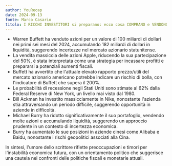 ```yaml
---
author: YouRecap
date: 2024-09-13
fonte: Marco Casario
titolo: I RICCHI INVESTITORI si preparano: ecco cosa COMPRANO e VENDONO
---
```


- Warren Buffett ha venduto azioni per un valore di 100 miliardi di dollari nei primi sei mesi del 2024, accumulando 182 miliardi di dollari in liquidità, suggerendo incertezze nel mercato azionario statunitense.
- La vendita massiccia delle azioni Apple, riducendo la sua partecipazione del 50%, è stata interpretata come una strategia per incassare profitti e prepararsi a potenziali aumenti fiscali.
- Buffett ha avvertito che l'attuale elevato rapporto prezzo/utili del mercato azionario americano potrebbe indicare un rischio di bolla, con l'indicatore di Buffett che supera il 200%.
- Le probabilità di recessione negli Stati Uniti sono stimate al 62% dalla Federal Reserve di New York, un livello mai visto dal 1980.
- Bill Ackman ha investito massicciamente in Nike, nonostante l'azienda stia attraversando un periodo difficile, suggerendo opportunità in aziende in difficoltà.
- Michael Burry ha ridotto significativamente il suo portafoglio, vendendo molte azioni e accumulando liquidità, suggerendo un approccio prudente in un contesto di incertezza economica.
- Burry ha aumentato le sue posizioni in aziende cinesi come Alibaba e Baidu, nonostante i rischi geopolitici associati alla Cina.

In sintesi, l'umore dello scrittore riflette preoccupazioni e timori per l'instabilità economica futura, con un orientamento politico che suggerisce una cautela nei confronti delle politiche fiscali e monetarie attuali.
